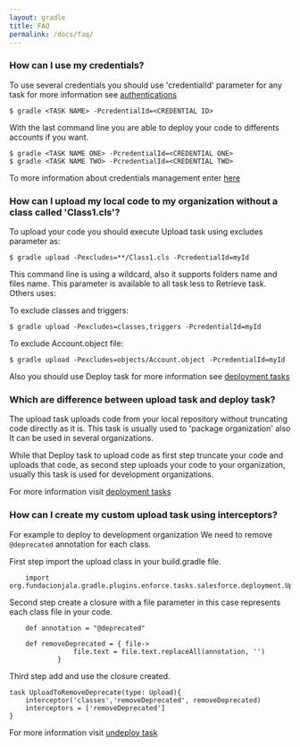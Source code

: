 ```yaml
---
layout: gradle
title: FAQ
permalink: /docs/faq/
---
```



### How can I use my credentials?

To use several credentials you should use 'credentialId' parameter for any task for more information see <a href="/sdfc-idea/docs/auth/" target="_blank">authentications</a>

    $ gradle <TASK NAME> -PcredentialId=<CREDENTIAL ID>

With the last command line you are able to deploy your code to differents accounts if you want.

    $ gradle <TASK NAME ONE> -PcredentialId=<CREDENTIAL ONE>
    $ gradle <TASK NAME TWO> -PcredentialId=<CREDENTIAL TWO>

To more information about credentials management  enter <a href="/sdfc-idea/docs/credentials/" target="_blank">here</a>

### How can I upload my local code to my organization without a class called 'Class1.cls'?

To upload your code you should execute Upload task using excludes parameter as:

    $ gradle upload -Pexcludes=**/Class1.cls -PcredentialId=myId

This command line is using a wildcard, also it supports folders name and files name. This parameter is available to all task less to Retrieve task. Others uses:

To exclude classes and triggers:

    $ gradle upload -Pexcludes=classes,triggers -PcredentialId=myId

To exclude Account.object file:

    $ gradle upload -Pexcludes=objects/Account.object -PcredentialId=myId

Also you should use Deploy task for more information see <a href="/sdfc-idea/docs/deployment/" target="_blank">deployment tasks</a>

### Which are difference between upload task and deploy task?

The upload task uploads code from your local repository without truncating code directly as it is. This task is usually used to 'package organization' also It can be used in several organizations.

While that Deploy task to upload code as first step truncate your code and uploads that code, as second step uploads your code to your organization, usually this task is used for development organizations.

For more information visit <a href="/sdfc-idea/docs/deployment/" target="_blank">deployment tasks</a>

### How can I create my custom upload task using interceptors?

For example to deploy to development organization We need to remove ``` @deprecated ``` annotation for each class.

First step import the upload class in your build.gradle file.
``` 
    import org.fundacionjala.gradle.plugins.enforce.tasks.salesforce.deployment.Upload
```

Second step create a closure with a file parameter in this case represents each class file in your code.

``` 
    def annotation = "@deprecated"
    
    def removeDeprecated = { file->
                file.text = file.text.replaceAll(annotation, '')
            }
```

Third step add and use the closure created.

``` 
task UploadToRemoveDeprecate(type: Upload){
    interceptor('classes','removeDeprecated', removeDeprecated)
    interceptors = ['removeDeprecated']    
}
``` 
For more information visit <a href="/sdfc-idea/docs/undeploy/" target="_blank">undeploy task</a>
